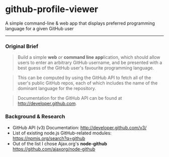 github-profile-viewer
=====================

A simple command-line &amp; web app that displays preferred programming language for a given GitHub user

- - -

### Original Brief

> Build a simple **web** *or* **command line** **app**lication, which should 
> allow users to enter an arbitrary GitHub username, and be presented with a 
> best guess of the GitHub user's favourite programming language.

> This can be computed by using the GitHub API to fetch all of the user's 
> public GitHub repos, each of which includes the name of the dominant 
> language for the repository.

> Documentation for the GitHub API can be found at http://developer.github.com.




### Background & Research

- GitHub API (v3) Documentation: http://developer.github.com/v3/
- List of existing node.js GitHub-related modules: 
https://npmjs.org/search?q=github
- Out of the list I chose Ajax.org's **node-github** 
https://github.com/ajaxorg/node-github


